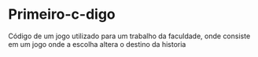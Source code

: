 # Primeiro-c-digo
Código de um jogo utilizado para um trabalho da faculdade, onde consiste em um jogo onde a escolha altera o destino da historia
